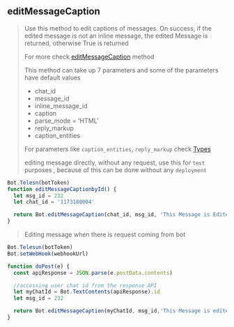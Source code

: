 ## editMessageCaption

> Use this method to edit captions of messages. On success, if the edited message is not an inline message, the edited Message is returned, otherwise True is returned
>
> For more check [editMessageCaption](https://core.telegram.org/bots/api#editmessagecaption) method
>
> This method can take up 7 parameters and
> some of the parameters have default values
>
> - chat_id
> - message_id
> - inline_message_id
> - caption
> - parse_mode = 'HTML'
> - reply_markup
> - caption_entities
>
> For parameters like `caption_entities`, `reply_markup` check [Types](https://github.com/abdiu34567/telesn.js/tree/main/Docs/Types)
>
> editing message directly, without any request, use this for `test` purposes , because of this can be done without any `deployment`

```js
Bot.Telesn(botToken)
function editMessageCaptionbyId() {
  let msg_id = 232
  let chat_id = '1173180004'

  return Bot.editMessageCaption(chat_id, msg_id, 'This Message is Edited')
}
```

> Editing message when there is request coming from bot

```JavaScript
Bot.Telesun(botToken)
Bot.setWebHook(webhookUrl)

function doPost(e) {
  const apiResponse = JSON.parse(e.postData.contents)

  //accessing user chat id from the response API
  let myChatId = Bot.TextContents(apiResponse).id
  let msg_id = 232

  return Bot.editMessageCaption(myChatId, msg_id,'This Message is edited')
}
```
